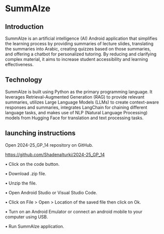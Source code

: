 # SummAIze

## Introduction
SummAIze is an artificial intelligence (AI) Android application that simplifies the learning process by providing summaries of lecture slides, translating the summaries into Arabic, creating quizzes based on those summaries, and offering a chatbot for personalized tutoring. By reducing and clarifying complex material, it aims to increase student accessibility and learning effectiveness.

## Technology
SummAIze is built using Python as the primary programming language. It leverages Retrieval-Augmented Generation (RAG) to provide relevant summaries, utilizes Large Language Models (LLMs) to create context-aware responses and summaries, integrates LangChain for chaining different language tasks, and makes use of NLP (Natural Language Processing) models from Hugging Face for translation and text processing tasks.

## launching instructions
Open 2024-25_GP_14 repository on GitHub. 

https://github.com/Shadenalturki/2024-25_GP_14

• Click on the code button. 

• Download .zip file.

• Unzip the file.

• Open Android Studio or Visual Studio Code.

• Click on File > Open > Location of the saved file then click on Ok.

• Turn on an Android Emulator or connect an android mobile to your computer using
USB.

• Run SummAIze application.
